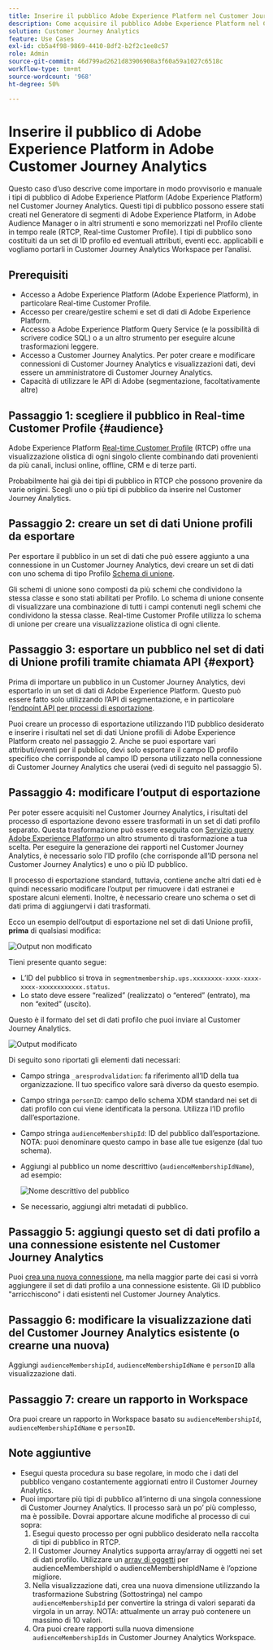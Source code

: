 ```yaml
---
title: Inserire il pubblico Adobe Experience Platform nel Customer Journey Analytics
description: Come acquisire il pubblico Adobe Experience Platform nel Customer Journey Analytics per ulteriori analisi.
solution: Customer Journey Analytics
feature: Use Cases
exl-id: cb5a4f98-9869-4410-8df2-b2f2c1ee8c57
role: Admin
source-git-commit: 46d799ad2621d83906908a3f60a59a1027c6518c
workflow-type: tm+mt
source-wordcount: '968'
ht-degree: 50%

---
```


# Inserire il pubblico di Adobe Experience Platform in Adobe Customer Journey Analytics

Questo caso d’uso descrive come importare in modo provvisorio e manuale i tipi di pubblico di Adobe Experience Platform (Adobe Experience Platform) nel Customer Journey Analytics. Questi tipi di pubblico possono essere stati creati nel Generatore di segmenti di Adobe Experience Platform, in Adobe Audience Manager o in altri strumenti e sono memorizzati nel Profilo cliente in tempo reale (RTCP, Real-time Customer Profile). I tipi di pubblico sono costituiti da un set di ID profilo ed eventuali attributi, eventi ecc. applicabili e vogliamo portarli in Customer Journey Analytics Workspace per l’analisi.

## Prerequisiti

* Accesso a Adobe Experience Platform (Adobe Experience Platform), in particolare Real-time Customer Profile.
* Accesso per creare/gestire schemi e set di dati di Adobe Experience Platform.
* Accesso a Adobe Experience Platform Query Service (e la possibilità di scrivere codice SQL) o a un altro strumento per eseguire alcune trasformazioni leggere.
* Accesso a Customer Journey Analytics. Per poter creare e modificare connessioni di Customer Journey Analytics e visualizzazioni dati, devi essere un amministratore di Customer Journey Analytics.
* Capacità di utilizzare le API di Adobe (segmentazione, facoltativamente altre)

## Passaggio 1: scegliere il pubblico in Real-time Customer Profile {#audience}

Adobe Experience Platform [Real-time Customer Profile](https://experienceleague.adobe.com/docs/experience-platform/profile/home.html?lang=it) (RTCP) offre una visualizzazione olistica di ogni singolo cliente combinando dati provenienti da più canali, inclusi online, offline, CRM e di terze parti.

Probabilmente hai già dei tipi di pubblico in RTCP che possono provenire da varie origini. Scegli uno o più tipi di pubblico da inserire nel Customer Journey Analytics.

## Passaggio 2: creare un set di dati Unione profili da esportare

Per esportare il pubblico in un set di dati che può essere aggiunto a una connessione in un Customer Journey Analytics, devi creare un set di dati con uno schema di tipo Profilo [Schema di unione](https://experienceleague.adobe.com/docs/experience-platform/profile/union-schemas/union-schema.html#understanding-union-schemas).

Gli schemi di unione sono composti da più schemi che condividono la stessa classe e sono stati abilitati per Profilo. Lo schema di unione consente di visualizzare una combinazione di tutti i campi contenuti negli schemi che condividono la stessa classe. Real-time Customer Profile utilizza lo schema di unione per creare una visualizzazione olistica di ogni cliente.

## Passaggio 3: esportare un pubblico nel set di dati di Unione profili tramite chiamata API {#export}

Prima di importare un pubblico in un Customer Journey Analytics, devi esportarlo in un set di dati di Adobe Experience Platform. Questo può essere fatto solo utilizzando l’API di segmentazione, e in particolare l’[endpoint API per processi di esportazione](https://experienceleague.adobe.com/docs/experience-platform/segmentation/api/export-jobs.html).

Puoi creare un processo di esportazione utilizzando l’ID pubblico desiderato e inserire i risultati nel set di dati Unione profili di Adobe Experience Platform creato nel passaggio 2. Anche se puoi esportare vari attributi/eventi per il pubblico, devi solo esportare il campo ID profilo specifico che corrisponde al campo ID persona utilizzato nella connessione di Customer Journey Analytics che userai (vedi di seguito nel passaggio 5).

## Passaggio 4: modificare l’output di esportazione

Per poter essere acquisiti nel Customer Journey Analytics, i risultati del processo di esportazione devono essere trasformati in un set di dati profilo separato.  Questa trasformazione può essere eseguita con [Servizio query Adobe Experience Platform](https://experienceleague.adobe.com/docs/experience-platform/query/home.html?lang=it)o un altro strumento di trasformazione a tua scelta. Per eseguire la generazione dei rapporti nel Customer Journey Analytics, è necessario solo l’ID profilo (che corrisponde all’ID persona nel Customer Journey Analytics) e uno o più ID pubblico.

Il processo di esportazione standard, tuttavia, contiene anche altri dati ed è quindi necessario modificare l’output per rimuovere i dati estranei e spostare alcuni elementi. Inoltre, è necessario creare uno schema o set di dati prima di aggiungervi i dati trasformati.

Ecco un esempio dell’output di esportazione nel set di dati Unione profili, **prima** di qualsiasi modifica:

![Output non modificato](../assets/export-unedited.png)

Tieni presente quanto segue:

* L’ID del pubblico si trova in `segmentmembership.ups.xxxxxxxx-xxxx-xxxx-xxxx-xxxxxxxxxxxx.status`.
* Lo stato deve essere “realized” (realizzato) o “entered” (entrato), ma non “exited” (uscito).

Questo è il formato del set di dati profilo che puoi inviare al Customer Journey Analytics.

![Output modificato](../assets/export-edited.png)

Di seguito sono riportati gli elementi dati necessari:

* Campo stringa `_aresprodvalidation`: fa riferimento all’ID della tua organizzazione. Il tuo specifico valore sarà diverso da questo esempio.
* Campo stringa `personID`: campo dello schema XDM standard nei set di dati profilo con cui viene identificata la persona. Utilizza l’ID profilo dall’esportazione.
* Campo stringa `audienceMembershipId`: ID del pubblico dall’esportazione. NOTA: puoi denominare questo campo in base alle tue esigenze (dal tuo schema).
* Aggiungi al pubblico un nome descrittivo (`audienceMembershipIdName`), ad esempio:

  ![Nome descrittivo del pubblico](../assets/audience-name.png)

* Se necessario, aggiungi altri metadati di pubblico.

## Passaggio 5: aggiungi questo set di dati profilo a una connessione esistente nel Customer Journey Analytics

Puoi [crea una nuova connessione](/help/connections/create-connection.md), ma nella maggior parte dei casi si vorrà aggiungere il set di dati profilo a una connessione esistente. Gli ID pubblico &quot;arricchiscono&quot; i dati esistenti nel Customer Journey Analytics.

## Passaggio 6: modificare la visualizzazione dati del Customer Journey Analytics esistente (o crearne una nuova)

Aggiungi `audienceMembershipId`, `audienceMembershipIdName` e `personID` alla visualizzazione dati.

## Passaggio 7: creare un rapporto in Workspace

Ora puoi creare un rapporto in Workspace basato su `audienceMembershipId`, `audienceMembershipIdName` e `personID`.

## Note aggiuntive

* Esegui questa procedura su base regolare, in modo che i dati del pubblico vengano costantemente aggiornati entro il Customer Journey Analytics.
* Puoi importare più tipi di pubblico all’interno di una singola connessione di Customer Journey Analytics. Il processo sarà un po’ più complesso, ma è possibile. Dovrai apportare alcune modifiche al processo di cui sopra:
   1. Esegui questo processo per ogni pubblico desiderato nella raccolta di tipi di pubblico in RTCP.
   1. Il Customer Journey Analytics supporta array/array di oggetti nei set di dati profilo. Utilizzare un [array di oggetti](https://experienceleague.adobe.com/docs/analytics-platform/using/cja-usecases/complex-data/object-arrays.html?lang=it) per audienceMembershipId o audienceMembershipIdName è l’opzione migliore.
   1. Nella visualizzazione dati, crea una nuova dimensione utilizzando la trasformazione Substring (Sottostringa) nel campo `audienceMembershipId` per convertire la stringa di valori separati da virgola in un array. NOTA: attualmente un array può contenere un massimo di 10 valori.
   1. Ora puoi creare rapporti sulla nuova dimensione `audienceMembershipIds` in Customer Journey Analytics Workspace.
